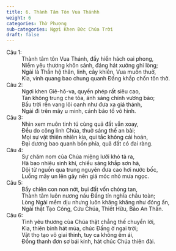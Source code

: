 ```yaml
---
title: 6. Thành Tâm Tôn Vua Thánhh
weight: 6
categories: Thờ Phượng
sub-categories: Ngợi Khen Đức Chúa Trời
draft: false
---
```

<dl><dt>Câu 1:</dt><dd data-verse="1">Thành tâm tôn Vua Thánh, đầy hiển hách oai phong, <br/>Niềm yêu thương khôn sánh, đáng hát xướng ghi lòng; <br/>Ngài là Thần hộ thân, linh, cây khiên, Vua muôn thuở, <br/>Kìa, vinh quang bao chung quanh Đấng khắp chốn tôn thờ. </dd><dt>Câu 2:</dt><dd data-verse="2">Ngợi khen Giê-hô-va, quyền phép rất siêu cao, <br/>Tàn không trung che tỏa, ánh sáng chính vương bào; <br/>Bầu trời rền vang lôi oanh như đưa xa giá thánh, <br/>Ngài đi trên mây u minh, cánh bão tố vô hình. </dd><dt>Câu 3:</dt><dd data-verse="3">Nhìn xem muôn tinh tú cùng quả đất vẫn xoay, <br/>Đều do công linh Chúa, thuở sáng thế an bài; <br/>Mọi sự vật thiên nhiên kia, qui tắc không cải hoán, <br/>Đại dương bao quanh bốn phía, quả đất có đai ràng. </dd><dt>Câu 4:</dt><dd data-verse="4">Sự chăm nom của Chúa miệng lưỡi khó tả ra, <br/>Hà bao nhiêu sinh khí, chiếu sáng khắp sơn hà, <br/>Dội từ nguồn qua trung nguyên đưa cao hơi nước bốc, <br/>Luồng mây un lên gây nên giá móc nhỏ mưa ngọc. </dd><dt>Câu 5:</dt><dd data-verse="5">Bầy chiên con non nớt, bụi đất vốn chóng tan, <br/>Thành tâm luôn nương náu Đấng tín nghĩa châu toàn; <br/>Lòng Ngài mềm dịu nhưng luôn khăng khăng như đóng ấn, <br/>Ngài thật Tạo Công, Cứu Chúa, Thiết Hữu, Bảo An Thần. </dd><dt>Câu 6:</dt><dd data-verse="6">Tình yêu thương của Chúa thật chẳng thế chuyển lời, <br/>Kìa, thiên binh hát múa, chúc Đấng ở ngai trời; <br/>Vật thọ tạo vô giai thinh, tuy ca không êm ái, <br/>Đồng thanh đơn sơ bái kính, hát chúc Chúa thiên đài. </dd></dl>